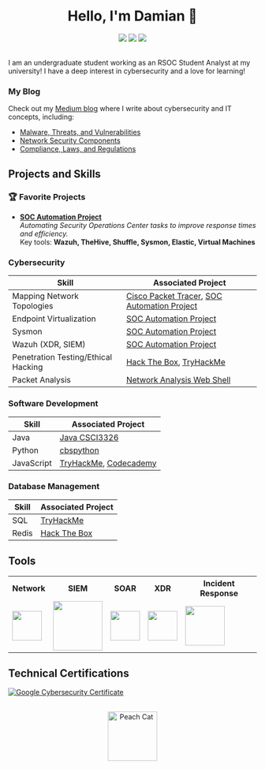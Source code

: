 <div align="center">
  <h1>Hello, I'm Damian 👋</h1>
  <a href="https://www.linkedin.com/in/damivilla/"><img src="https://img.shields.io/badge/-LinkedIn-0072b1?&style=for-the-badge&logo=linkedin&logoColor=white" /></a>
  <a href="https://medium.com/@dsuyu"><img src="https://img.shields.io/badge/-Medium-12100E?&style=for-the-badge&logo=medium&logoColor=white" /></a>
  <a href="https://tryhackme.com/r/p/dsuyu"><img src="https://img.shields.io/badge/-TryHackMe-2d3748?&style=for-the-badge&logo=TryHackMe&logoColor=white" /></a>
</div>

<br>

I am an undergraduate student working as an RSOC Student Analyst at my university! I have a deep interest in cybersecurity and a love for learning! 
### My Blog
Check out my [Medium blog](https://medium.com/@dsuyu) where I write about cybersecurity and IT concepts, including:
- [Malware, Threats, and Vulnerabilities](https://medium.com/@dsuyu/intro-to-malware-threats-and-vulnerabilities-e5ffa455badb)
- [Network Security Components](https://medium.com/@dsuyu/some-components-of-network-security-7959c0937d0f)
- [Compliance, Laws, and Regulations](https://medium.com/@dsuyu/intro-to-compliance-laws-and-regulations-fc41777fbacf)
    
## Projects and Skills
### 🏆 Favorite Projects
- **[SOC Automation Project](https://github.com/dsuyu1/SOC-Automation-Project)**  
   *Automating Security Operations Center tasks to improve response times and efficiency.*  
   Key tools: **Wazuh, TheHive, Shuffle, Sysmon, Elastic, Virtual Machines**
  
### Cybersecurity
| Skill                                         | Associated Project         |
|-----------------------------------------------|----------------------------|
| Mapping Network Topologies | [Cisco Packet Tracer](https://github.com/dsuyu1/ciscopackettracer), [SOC Automation Project](https://github.com/dsuyu1/SOC-Automation-Project)|
| Endpoint Virtualization    | [SOC Automation Project](https://github.com/dsuyu1/SOC-Automation-Project) |
| Sysmon | [SOC Automation Project](https://github.com/dsuyu1/SOC-Automation-Project) |
| Wazuh (XDR, SIEM) | [SOC Automation Project](https://github.com/dsuyu1/SOC-Automation-Project) |
| Penetration Testing/Ethical Hacking | [Hack The Box](https://github.com/dsuyu1/Hack-The-Box), [TryHackMe](https://github.com/dsuyu1/TryHackMe)|
| Packet Analysis | [Network Analysis Web Shell](https://github.com/dsuyu1/Network-Analysis-Web-Shell) |


### Software Development
| Skill                                         | Associated Project         |
|-----------------------------------------------|----------------------------|
| Java | [Java CSCI3326](https://github.com/dsuyu1/Java-CSCI3326) |
| Python                     | [cbspython](https://github.com/dsuyu1/cbspython)|
| JavaScript | [TryHackMe](https://github.com/dsuyu1/TryHackMe/tree/main/3-JavaScript%20Essentials), [Codecademy](https://www.codecademy.com/profiles/dsuyu) |

### Database Management
| Skill                                         | Associated Project         |
|-----------------------------------------------|----------------------------|
| SQL | [TryHackMe](https://github.com/dsuyu1/TryHackMe/tree/main/2-SQL%20Fundamentals) |
| Redis | [Hack The Box](https://github.com/dsuyu1/Hack-The-Box/blob/main/startingpoint/4-redeemer/redeemerpwned.md) |

## Tools
<div align="center">
  <table>
    <tr>
      <th>Network</th>
      <th>SIEM</th>
      <th>SOAR</th>
      <th>XDR</th>
      <th>Incident Response</th>
    </tr>
    <tr>
      <td><a href="https://www.wireshark.org/"><img src="https://miro.medium.com/v2/resize:fit:1200/0*zFEilgbfPjq9rr9L.png" width="60" /></a></td>
      <td><a href="https://www.elastic.co/security/siem"><img src="https://www.kuppingercole.com/pics/logo-elastic-horizontal-color.png" width="100"></a></td>
      <td><a href="https://shuffler.io/"><img src="https://shuffler.io/images/Shuffle_logo.png" width="60"></a></td>
      <td><a href="https://wazuh.com/"><img src="https://wazuh.com/uploads/2022/05/wazuh-logo.png" width="60"></a></td>
      <td><a href="https://github.com/TheHive-Project/TheHive"><img src="https://github.com/TheHive-Project/TheHive/blob/main/images/thehive-logo.png?raw=true" width="80"></a></td>
    </tr>
  </table>
</div>


## Technical Certifications
<div>
  
[![Google Cybersecurity Certificate](https://img.shields.io/badge/Google%20Cybersecurity%20Certificate-blue?logo=google)](https://coursera.org/share/a7e24b15803459cd69ec413d812c136f)



</div>

<!--
## Non-Technical Certifications


## Projects
- Detection Lab
- SOC Automation Project
-->
<br>

<div align="center">
    <img src="https://media.tenor.com/1re8tSKaslIAAAAj/peach-cat-goma.gif" alt="Peach Cat" height="100" />
    
</div>

